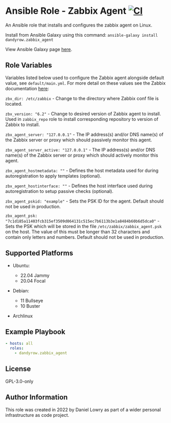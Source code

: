 Ansible Role - Zabbix Agent [![CI](https://github.com/dandyrow/ansible-role-zabbix-agent/actions/workflows/CI.yml/badge.svg?branch=master)](https://github.com/dandyrow/ansible-role-zabbix-agent/actions/workflows/CI.yml)
=========

An Ansible role that installs and configures the zabbix agent on Linux.

Install from Ansible Galaxy using this command: `ansible-galaxy install dandyrow.zabbix_agent`

View Ansible Galaxy page [here](https://galaxy.ansible.com/dandyrow/zabbix_agent).

Role Variables
--------------

Variables listed below used to configure the Zabbix agent alongside default value, see `default/main.yml`. For more detail on these values see the Zabbix documentation [here](https://www.zabbix.com/documentation/current/en/manual/appendix/config/zabbix_agentd):

`zbx_dir: /etc/zabbix` - Change to the directory where Zabbix conf file is located.

`zbx_version: "6.2"` - Change to desired version of Zabbix agent to install. Used in `zabbix_repo` role to install corresponding repository to version of Zabbix to install.

`zbx_agent_server: "127.0.0.1"` - The IP address(s) and/or DNS name(s) of the Zabbix server or proxy which should passively monitor this agent.

`zbx_agent_server_active: "127.0.0.1"` - The IP address(s) and/or DNS name(s) of the Zabbix server or proxy which should actively monitor this agent.

`zbx_agent_hostmetadata: ""` - Defines the host metadata used for during autoregistration to apply templates (optional).

`zbx_agent_hostinterface: ""` - Defines the host interface used during autoregistration to setup passive checks (optional).

`zbx_agent_pskid: "example"` - Sets the PSK ID for the agent. Default should not be used in production.

`zbx_agent_psk: "7c1d185a11403fcb315ef3509d064131c515ec7b6113b3e1a8484b60b6d5dca0"` - Sets the PSK which will be stored in the file `/etc/zabbix/zabbix_agent.psk` on the host. The value of this must be longer than 32 characters and contain only letters and numbers. Default should not be used in production.

Supported Platforms
-------------------

 - Ubuntu:
   - 22.04 Jammy
   - 20.04 Focal

 - Debian:
   - 11 Bullseye
   - 10 Buster
  
 - Archlinux

Example Playbook
----------------

```yaml
- hosts: all
  roles:
    - dandyrow.zabbix_agent
```

License
-------

GPL-3.0-only

Author Information
------------------

This role was created in 2022 by Daniel Lowry as part of a wider personal infrastructure as code project.
